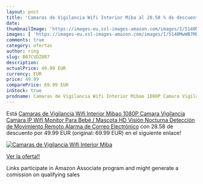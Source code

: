 ```yaml
---
layout: post
title: 'Camaras de Vigilancia Wifi Interior Miba al 28.58 % de descuento'
date: 
thumbnailImage: 'https://images-eu.ssl-images-amazon.com/images/I/5140MwWB7ML._SL200_.jpg'
images: [ 'https://images-eu.ssl-images-amazon.com/images/I/5140MwWB7ML._SL200_.jpg' ]
comments: true
category: ofertas
author: ring
slug: B07CVDZ8R7
description:
actualPrice: 49.99 EUR
currency: EUR
price: 49.99
comparePrice: 69.99 EUR
inStock: true
prodname: Camaras de Vigilancia Wifi Interior Mibao 1080P Camara Vigilancia Camara IP Wifi  Monitor Para Bebé / Mascota HD Visión Nocturna  Detección de Movimiento Remoto  Alarma de Correo Electrónico
---
```


Está [Camaras de Vigilancia Wifi Interior Mibao 1080P Camara Vigilancia Camara IP Wifi  Monitor Para Bebé / Mascota HD Visión Nocturna  Detección de Movimiento Remoto  Alarma de Correo Electrónico](https://www.amazon.es/dp/B07CVDZ8R7/?tag=tolees-21) con 28.58 de descuento por 49.99 EUR (original: 69.99 EUR) en el siguiente enlace!

[![Camaras de Vigilancia Wifi Interior Miba](https://images-eu.ssl-images-amazon.com/images/I/5140MwWB7ML._SL200_.jpg)](https://www.amazon.es/dp/B07CVDZ8R7/?tag=tolees-21)

[Ver la oferta!!](https://www.amazon.es/dp/B07CVDZ8R7/?tag=tolees-21)

Links participate in Amazon Associate program and might generate a comission on qualifying sales


